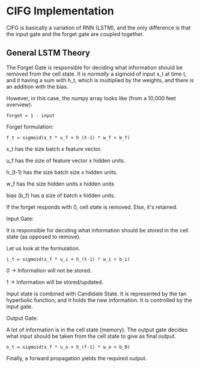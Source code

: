 # CIFG Implementation 

CIFG is basically a variation of RNN (LSTM), and the only difference is that the input gate and the forget gate are coupled together. 

## General LSTM Theory

The Forget Gate is responsible for deciding what information should be removed from the cell state. It is _normally_ a sigmoid of input x_t at time t, and it having a sum with h_t, which is multiplied by the weights, and there is an addition with the bias. 

However, in this case, the numpy array looks like (from a 10,000 feet overview):

```
forget = 1 - input
```

Forget formulation:  

```
f_t = sigmoid(x_t * u_f + h_(t-1) * w_f + b_f)
```

x_t has the size batch x feature vector. 

u_f has the size of feature vector x hidden units. 

h_(t-1) has the size batch size x hidden units. 

w_f has the size hidden units x hidden units 

bias (b_f) has a size of batch x hidden units. 


If the forget responds with 0, cell state is removed. Else, it's retained. 

Input Gate: 

It is responsible for deciding what information should be _stored_ in the cell state (as opposed to remove).

Let us look at the formulation. 
```
i_t = sigmoid(x_f * u_i + h_(t-1) * w_i + b_i) 
```

0 -> Information will not be stored. 

1 -> Information will be stored/updated. 

Input state is combined with Candidate State. It is represented by the tan hyperbolic function, and it holds the new information. It is controlled by the input gate. 


Output Gate: 

A lot of information is in the cell state (memory). The output gate decides what input should be taken from the cell state to give as final output.

``` 
o_t = sigmoid(x_f * u_o + h_(f-1) * w_o + b_0) 
```

Finally, a forward propagation yields the required output. 




